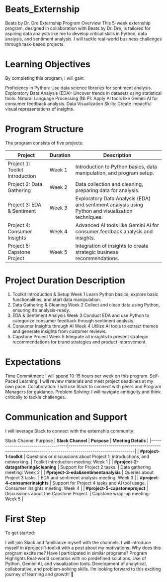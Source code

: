 # Beats_Externship
Beats by Dr. Dre Externship Program
Overview
This 5-week externship program, designed in collaboration with Beats by Dr. Dre, is tailored for aspiring data analysts like me to develop critical skills in Python, data analysis, and sentiment analysis. I will tackle real-world business challenges through task-based projects.

# Learning Objectives
By completing this program, I will gain:

Proficiency in Python: Use data science libraries for sentiment analysis.
Exploratory Data Analysis (EDA): Uncover trends in datasets using statistical tools.
Natural Language Processing (NLP): Apply AI tools like Gemini AI for consumer feedback analysis.
Data Visualization Skills: Create impactful visual representations of insights.

# Program Structure
The program consists of five projects:

| Project                          | Duration | Description                                                                                       |
|----------------------------------|----------|---------------------------------------------------------------------------------------------------|
| Project 1: Toolkit Introduction | Week 1   | Introduction to Python basics, data manipulation, and program setup.                             |
| Project 2: Data Gathering        | Week 2   | Data collection and cleaning, preparing data for analysis.                                        |
| Project 3: EDA & Sentiment       | Week 3   | Exploratory Data Analysis (EDA) and sentiment analysis using Python and visualization techniques. |
| Project 4: Consumer Insights    | Week 4   | Advanced AI tools like Gemini AI for consumer feedback analysis and insights.                     |
| Project 5: Capstone Project      | Week 5   | Integration of insights to create strategic business recommendations.                            |


# Project	Duration	Description
1. Toolkit Introduction & Setup	Week 1	Learn Python basics, explore basic functionalities, and start data manipulation.
2. Data Gathering & Cleaning	Week 2	Collect and clean data using Python, ensuring it’s analysis-ready.
3. EDA & Sentiment Analysis	Week 3	Conduct EDA and use Python to categorize consumer feedback through sentiment analysis.
4. Consumer Insights through AI	Week 4	Utilize AI tools to extract themes and generate insights from customer reviews.
5. Capstone Project	Week 5	Integrate all insights to present strategic recommendations for brand strategies and product improvement.
   
# Expectations
Time Commitment: I will spend 10-15 hours per week on this program.
Self-Paced Learning: I will review materials and meet project deadlines at my own pace.
Collaboration: I will use Slack to connect with peers and Program Managers for guidance.
Problem Solving: I will navigate ambiguity and think critically to tackle challenges.

# Communication and Support
I will leverage Slack to connect with the externship community:

Slack Channel	Purpose
| **Slack Channel**                  | **Purpose**                                                       | **Meeting Details**                        |
|------------------------------------|-------------------------------------------------------------------|-------------------------------------------|
| **#project-1-toolkit**             | Questions or discussions about Project 1, introductions, and networking. | Toolkit introduction meeting: Week 1     |
| **#project-2-datagathering&cleaning** | Support for Project 2 tasks.                                      | Data gathering meeting: Week 2           |
| **#project-3-eda&sentimentanalysis** | Queries about Project 3 tasks.                                    | EDA and sentiment analysis meeting: Week 3 |
| **#project-4-consumerinsights**     | Support for Project 4 tasks and AI tool usage.                    | Consumer insights meeting: Week 4        |
| **#project-5-capstoneproject**      | Discussions about the Capstone Project.                           | Capstone wrap-up meeting: Week 5         |

# First Step
To get started:

I will join Slack and familiarize myself with the channels.
I will introduce myself in #project-1-toolkit with a post about my motivations:
Why does this program excite me?
Have I participated in similar programs?
Program Highlights
Real-world scenarios with no predefined solutions.
Use of Python, Gemini AI, and visualization tools.
Development of analytical, collaborative, and problem-solving skills.
I’m looking forward to this exciting journey of learning and growth! 🚀

